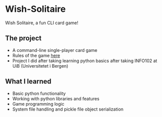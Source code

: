 # Wish-Solitaire
Wish Solitaire, a fun CLI card game!


## The project

* A command-line single-player card game
* Rules of the game [here](https://semicolon.com/Solitaire/Rules/TheWish.html)
* Project I did after taking learning python basics after taking INFO102 at UiB (Universitetet i Bergen)

## What I learned

* Basic python functionality
* Working with python libraries and features
* Game programming logic
* System file handling and pickle file object serialization
